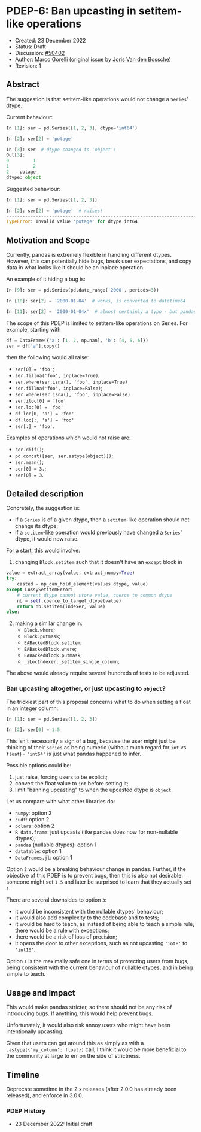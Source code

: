 # PDEP-6: Ban upcasting in setitem-like operations

- Created: 23 December 2022
- Status: Draft
- Discussion: [#50402](https://github.com/pandas-dev/pandas/pull/50402)
- Author: [Marco Gorelli](https://github.com/MarcoGorelli) ([original issue](https://github.com/pandas-dev/pandas/issues/39584) by [Joris Van den Bossche](https://github.com/jorisvandenbossche))
- Revision: 1

## Abstract

The suggestion is that setitem-like operations would
not change a ``Series``' dtype.

Current behaviour:
```python
In [1]: ser = pd.Series([1, 2, 3], dtype='int64')

In [2]: ser[2] = 'potage'

In [3]: ser  # dtype changed to 'object'!
Out[3]:
0         1
1         2
2    potage
dtype: object
```

Suggested behaviour:

```python
In [1]: ser = pd.Series([1, 2, 3])

In [2]: ser[2] = 'potage'  # raises!
---------------------------------------------------------------------------
TypeError: Invalid value 'potage' for dtype int64
```

## Motivation and Scope

Currently, pandas is extremely flexible in handling different dtypes.
However, this can potentially hide bugs, break user expectations, and copy data
in what looks like it should be an inplace operation.

An example of it hiding a bug is:
```python
In [9]: ser = pd.Series(pd.date_range('2000', periods=3))

In [10]: ser[2] = '2000-01-04'  # works, is converted to datetime64

In [11]: ser[2] = '2000-01-04x'  # almost certainly a typo - but pandas doesn't error, it upcasts to object
```

The scope of this PDEP is limited to setitem-like operations on Series.
For example, starting with
```python
df = DataFrame({'a': [1, 2, np.nan], 'b': [4, 5, 6]})
ser = df['a'].copy()
```
then the following would all raise:
- ``ser[0] = 'foo'``;
- ``ser.fillna('foo', inplace=True)``;
- ``ser.where(ser.isna(), 'foo', inplace=True)``
- ``ser.fillna('foo', inplace=False)``;
- ``ser.where(ser.isna(), 'foo', inplace=False)``
- ``ser.iloc[0] = 'foo'``
- ``ser.loc[0] = 'foo'``
- ``df.loc[0, 'a'] = 'foo'``
- ``df.loc[:, 'a'] = 'foo'``
- ``ser[:] = 'foo'``.

Examples of operations which would not raise are:
- ``ser.diff()``;
- ``pd.concat([ser, ser.astype(object)])``;
- ``ser.mean()``;
- ``ser[0] = 3.``;
- ``ser[0] = 3``.

## Detailed description

Concretely, the suggestion is:
- if a ``Series`` is of a given dtype, then a ``setitem``-like operation should not change its dtype;
- if a ``setitem``-like operation would previously have changed a ``Series``' dtype, it would now raise.

For a start, this would involve:

1. changing ``Block.setitem`` such that it doesn't have an ``except`` block in

  ```python
  value = extract_array(value, extract_numpy=True)
  try:
      casted = np_can_hold_element(values.dtype, value)
  except LossySetitemError:
      # current dtype cannot store value, coerce to common dtype
      nb = self.coerce_to_target_dtype(value)
      return nb.setitem(indexer, value)
  else:
  ```

2. making a similar change in:
   - ``Block.where``;
   - ``Block.putmask``;
   - ``EABackedBlock.setitem``;
   - ``EABackedBlock.where``;
   - ``EABackedBlock.putmask``;
   - ``_iLocIndexer._setitem_single_column``;

The above would already require several hundreds of tests to be adjusted.

### Ban upcasting altogether, or just upcasting to ``object``?

The trickiest part of this proposal concerns what to do when setting a float in an integer column:

```python
In [1]: ser = pd.Series([1, 2, 3])

In [2]: ser[0] = 1.5
```

This isn't necessarily a sign of a bug, because the user might just be thinking of their ``Series`` as being
numeric (without much regard for ``int`` vs ``float``) - ``'int64'`` is just what pandas happened to infer.

Possible options could be:
1. just raise, forcing users to be explicit;
2. convert the float value to ``int`` before setting it;
3. limit "banning upcasting" to when the upcasted dtype is ``object``.

Let us compare with what other libraries do:
- ``numpy``: option 2
- ``cudf``: option 2
- ``polars``: option 2
- ``R data.frame``: just upcasts (like pandas does now for non-nullable dtypes);
- ``pandas`` (nullable dtypes): option 1
- ``datatable``: option 1
- ``DataFrames.jl``: option 1

Option ``2`` would be a breaking behaviour change in pandas. Further,
if the objective of this PDEP is to prevent bugs, then this is also not desirable:
someone might set ``1.5`` and later be surprised to learn that they actually set ``1``.

There are several downsides to option ``3``:
- it would be inconsistent with the nullable dtypes' behaviour;
- it would also add complexity to the codebase and to tests;
- it would be hard to teach, as instead of being able to teach a simple rule,
  there would be a rule with exceptions;
- there would be a risk of loss of precision;
- it opens the door to other exceptions, such as not upcasting ``'int8'`` to ``'int16'``.

Option ``1`` is the maximally safe one in terms of protecting users from bugs, being
consistent with the current behaviour of nullable dtypes, and in being simple to teach.

## Usage and Impact

This would make pandas stricter, so there should not be any risk of introducing bugs. If anything, this would help prevent bugs.

Unfortunately, it would also risk annoy users who might have been intentionally upcasting.

Given that users can get around this as simply as with a ``.astype({'my_column': float})`` call,
I think it would be more beneficial to the community at large to err on the side of strictness.

## Timeline

Deprecate sometime in the 2.x releases (after 2.0.0 has already been released), and enforce in 3.0.0.

### PDEP History

- 23 December 2022: Initial draft
